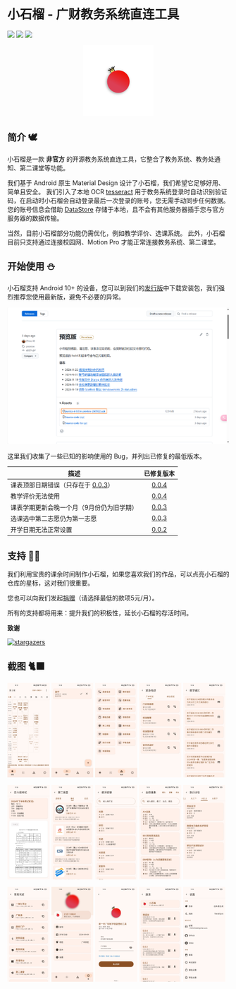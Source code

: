 # 小石榴 - 广财教务系统直连工具

<p>

[![](https://img.shields.io/static/v1?label=Android&message=10%2B&labelColor=white&color=white&logo=android)](https://developer.android.google.cn/about/versions)
[![](https://img.shields.io/static/v1?label=Kotlin&logo=kotlin&message=2.1.0-Beta2&labelColor=white&color=white)](https://kotlinlang.org)
[![](https://img.shields.io/static/v1?label=Jetpack%20Compose&logo=jetpackcompose&message=1.8.0-alpha04&labelColor=white&color=white)](https://developer.android.google.cn/develop/ui)

</p>

<p align="center">
    <img width="160" src="app/src/main/res/drawable/punica.png" alt="logo"/>
</p>



## 简介 🕊️

小石榴是一款 **非官方** 的开源教务系统直连工具，它整合了教务系统、教务处通知、第二课堂等功能。

我们基于 Android 原生 Material Design 设计了小石榴，我们希望它足够好用、简单且安全。
我们引入了本地 OCR [tesseract](https://github.com/tesseract-ocr/tesseract) 用于教务系统登录时自动识别验证码，在启动时小石榴会自动登录最后一次登录的账号，您无需手动同步任何数据。
您的账号信息会借助 [DataStore](https://developer.android.google.cn/topic/libraries/architecture/datastore?hl=zh-cn) 存储于本地，且不会有其他服务器插手您与官方服务器的数据传输。

当然，目前小石榴部分功能仍需优化，例如教学评价、选课系统。
此外，小石榴目前只支持通过连接校园网、Motion Pro 才能正常连接教务系统、第二课堂。



## 开始使用 ⛄
小石榴支持 Android 10+ 的设备，您可以到我们的[发行版](https://github.com/Kiteio/Punica/releases)中下载安装包，我们强烈推荐您使用最新版，避免不必要的异常。

<img src="readme/download.png" alt="download" />

这里我们收集了一些已知的影响使用的 Bug，并列出已修复的最低版本。

| 描述                                                                          |                            已修复版本                             |
|-----------------------------------------------------------------------------|:------------------------------------------------------------:|
| 课表顶部日期错误（只存在于 [0.0.3](https://github.com/Kiteio/Punica/releases/tag/0.0.3)） | [0.0.4](https://github.com/Kiteio/Punica/releases/tag/0.0.4) |
| 教学评价无法使用                                                                    | [0.0.4](https://github.com/Kiteio/Punica/releases/tag/0.0.4) |
| 课表学期更新会晚一个月（9月份仍为旧学期）                                                       | [0.0.3](https://github.com/Kiteio/Punica/releases/tag/0.0.3) |
| 选课选中第二志愿仍为第一志愿                                                              | [0.0.3](https://github.com/Kiteio/Punica/releases/tag/0.0.3) |
| 开学日期无法正常设置                                                                  | [0.0.2](https://github.com/Kiteio/Punica/releases/tag/0.0.2) |



## 支持 🐻‍❄️
我们利用宝贵的课余时间制作小石榴，如果您喜欢我们的作品，可以点亮小石榴的仓库的星标，这对我们很重要。

您也可以向我们发起[捐赠](https://afdian.com/a/kiteio)（请选择最低的款项5元/月）。

所有的支持都将用来：提升我们的积极性，延长小石榴的存活时间。

**致谢**

<a href="https://github.com/Kiteio/Punica/stargazers">
    <img width="180" src="https://reporoster.com/stars/Kiteio/Punica" alt="stargazers" />
</a>



## 截图 🐈‍⬛
<p>
    <img src="readme/screenshot1.jpg" alt="screenshot" width="19%" />
    <img src="readme/screenshot2.jpg" alt="screenshot" width="19%" />
    <img src="readme/screenshot3.jpg" alt="screenshot" width="19%" />
    <img src="readme/screenshot4.jpg" alt="screenshot" width="19%" />
    <img src="readme/screenshot5.jpg" alt="screenshot" width="19%" />
</p>

<p>
    <img src="readme/screenshot6.jpg" alt="screenshot" width="19%" />
    <img src="readme/screenshot7.jpg" alt="screenshot" width="19%" />
    <img src="readme/screenshot8.jpg" alt="screenshot" width="19%" />
    <img src="readme/screenshot9.jpg" alt="screenshot" width="19%" />
    <img src="readme/screenshot10.jpg" alt="screenshot" width="19%" />
</p>

<p>
    <img src="readme/screenshot11.jpg" alt="screenshot" width="19%" />
    <img src="readme/screenshot12.jpg" alt="screenshot" width="19%" />
    <img src="readme/screenshot13.jpg" alt="screenshot" width="19%" />
    <img src="readme/screenshot14.jpg" alt="screenshot" width="19%" />
    <img src="readme/screenshot15.jpg" alt="screenshot" width="19%" />
</p>